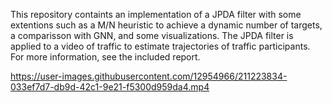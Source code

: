 This repository containts an implementation of a JPDA filter with some extentions such as a M/N heuristic to achieve a dynamic number of targets, a comparisson with GNN, and some visualizations. The JPDA filter is applied to a video of traffic to estimate trajectories of traffic participants. For more information, see the included report.

https://user-images.githubusercontent.com/12954966/211223834-033ef7d7-db9d-42c1-9e21-f5300d959da4.mp4

